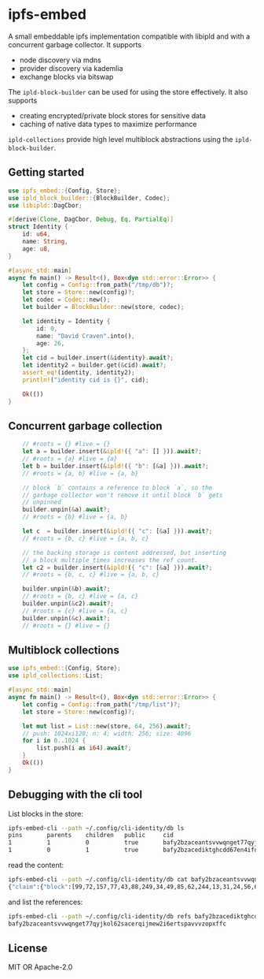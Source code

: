 # ipfs-embed
A small embeddable ipfs implementation compatible with libipld and with a concurrent garbage
collector. It supports
* node discovery via mdns
* provider discovery via kademlia
* exchange blocks via bitswap

The `ipld-block-builder` can be used for using the store effectively. It also supports
* creating encrypted/private block stores for sensitive data
* caching of native data types to maximize performance

`ipld-collections` provide high level multiblock abstractions using the `ipld-block-builder`.

## Getting started
```rust
use ipfs_embed::{Config, Store};
use ipld_block_builder::{BlockBuilder, Codec};
use libipld::DagCbor;

#[derive(Clone, DagCbor, Debug, Eq, PartialEq)]
struct Identity {
    id: u64,
    name: String,
    age: u8,
}

#[async_std::main]
async fn main() -> Result<(), Box<dyn std::error::Error>> {
    let config = Config::from_path("/tmp/db")?;
    let store = Store::new(config)?;
    let codec = Codec::new();
    let builder = BlockBuilder::new(store, codec);

    let identity = Identity {
        id: 0,
        name: "David Craven".into(),
        age: 26,
    };
    let cid = builder.insert(&identity).await?;
    let identity2 = builder.get(&cid).await?;
    assert_eq!(identity, identity2);
    println!("identity cid is {}", cid);

    Ok(())
}
```

## Concurrent garbage collection
```rust
    // #roots = {} #live = {}
    let a = builder.insert(&ipld!({ "a": [] })).await?;
    // #roots = {a} #live = {a}
    let b = builder.insert(&ipld!({ "b": [&a] })).await?;
    // #roots = {a, b} #live = {a, b}

    // block `b` contains a reference to block `a`, so the
    // garbage collector won't remove it until block `b` gets
    // unpinned
    builder.unpin(&a).await?;
    // #roots = {b} #live = {a, b}

    let c  = builder.insert(&ipld!({ "c": [&a] })).await?;
    // #roots = {b, c} #live = {a, b, c}

    // the backing storage is content addressed, but inserting
    // a block multiple times increases the ref count.
    let c2 = builder.insert(&ipld!({ "c": [&a] })).await?;
    // #roots = {b, c, c} #live = {a, b, c}

    builder.unpin(&b).await?;
    // #roots = {b, c} #live = {a, c}
    builder.unpin(&c2).await?;
    // #roots = {c} #live = {a, c}
    builder.unpin(&c).await?;
    // #roots = {} #live = {}
```

## Multiblock collections
```rust
use ipfs_embed::{Config, Store};
use ipld_collections::List;

#[async_std::main]
async fn main() -> Result<(), Box<dyn std::error::Error>> {
    let config = Config::from_path("/tmp/list")?;
    let store = Store::new(config)?;

    let mut list = List::new(store, 64, 256).await?;
    // push: 1024xi128; n: 4; width: 256; size: 4096
    for i in 0..1024 {
        list.push(i as i64).await?;
    }
    Ok(())
}
```

## Debugging with the cli tool

List blocks in the store:

```sh
ipfs-embed-cli --path ~/.config/cli-identity/db ls
pins       parents    children   public     cid
1          1          0          true       bafy2bzaceantsvvwqnget77qyjkol62sacerqijmew2i6ertspavvvzopxffc
1          0          1          true       bafy2bzacediktghcdd67en4ifqy3me75p6gavd75g4ixlat6cgy3i5ly772zs
```

read the content:

```sh
ipfs-embed-cli --path ~/.config/cli-identity/db cat bafy2bzaceantsvvwqnget77qyjkol62sacerqijmew2i6ertspavvvzopxffc
{"claim":{"block":[99,72,157,77,43,88,249,34,49,85,62,244,13,31,24,56,66,2,13,69,45,25,96,21,72,19,60,17,207,52,248,101],"body":{"Ownership":[{"Github":["dvc94ch"]}]},"ctime":1591965518393,"expire_in":18446744073709551615,"genesis":[3,246,228,41,120,121,231,179,151,127,140,158,252,115,44,84,36,88,59,133,147,67,230,114,157,39,199,218,182,118,223,46],"prev":null,"public":"5GrwvaEF5zXb26Fz9rcQpDWS57CtERHpNehXCPcNoHGKutQY","seqno":1,"uid":0},"signature":[1,126,118,55,106,111,215,158,113,168,56,48,59,225,167,255,125,177,97,234,174,188,152,172,248,210,163,252,8,198,2,170,26,204,11,123,110,35,13,3,107,76,91,18,59,74,135,128,129,147,135,216,216,117,164,134,127,155,3,8,44,122,206,112,128]}
```

and list the references:

```sh
ipfs-embed-cli --path ~/.config/cli-identity/db refs bafy2bzacediktghcdd67en4ifqy3me75p6gavd75g4ixlat6cgy3i5ly772zs
bafy2bzaceantsvvwqnget77qyjkol62sacerqijmew2i6ertspavvvzopxffc
```

## License
MIT OR Apache-2.0
